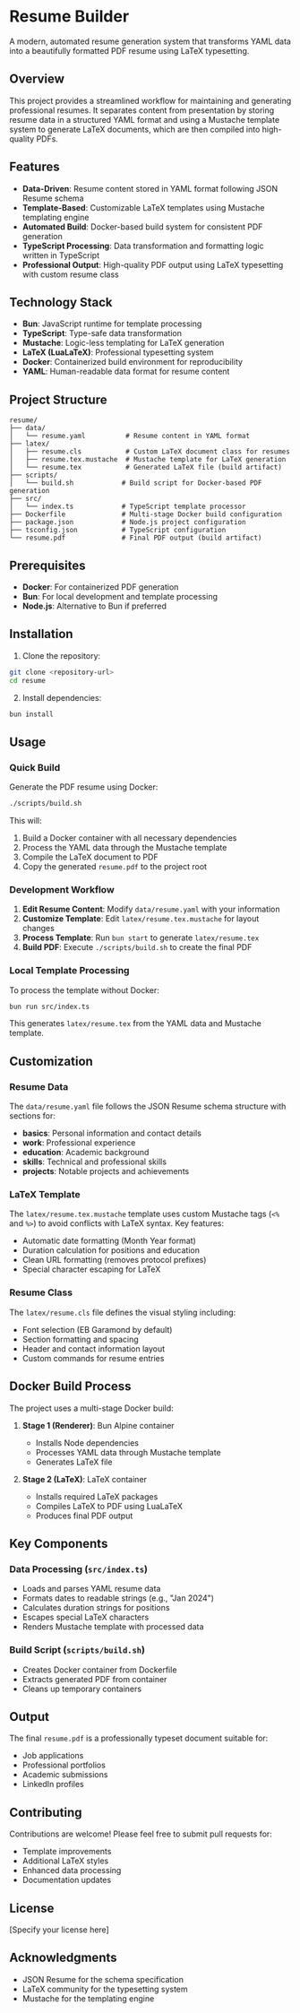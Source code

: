 # Resume Builder

A modern, automated resume generation system that transforms YAML data into a beautifully formatted PDF resume using LaTeX typesetting.

## Overview

This project provides a streamlined workflow for maintaining and generating professional resumes. It separates content from presentation by storing resume data in a structured YAML format and using a Mustache template system to generate LaTeX documents, which are then compiled into high-quality PDFs.

## Features

- **Data-Driven**: Resume content stored in YAML format following JSON Resume schema
- **Template-Based**: Customizable LaTeX templates using Mustache templating engine
- **Automated Build**: Docker-based build system for consistent PDF generation
- **TypeScript Processing**: Data transformation and formatting logic written in TypeScript
- **Professional Output**: High-quality PDF output using LaTeX typesetting with custom resume class

## Technology Stack

- **Bun**: JavaScript runtime for template processing
- **TypeScript**: Type-safe data transformation
- **Mustache**: Logic-less templating for LaTeX generation
- **LaTeX (LuaLaTeX)**: Professional typesetting system
- **Docker**: Containerized build environment for reproducibility
- **YAML**: Human-readable data format for resume content

## Project Structure

```
resume/
├── data/
│   └── resume.yaml          # Resume content in YAML format
├── latex/
│   ├── resume.cls           # Custom LaTeX document class for resumes
│   ├── resume.tex.mustache  # Mustache template for LaTeX generation
│   └── resume.tex           # Generated LaTeX file (build artifact)
├── scripts/
│   └── build.sh            # Build script for Docker-based PDF generation
├── src/
│   └── index.ts            # TypeScript template processor
├── Dockerfile              # Multi-stage Docker build configuration
├── package.json            # Node.js project configuration
├── tsconfig.json           # TypeScript configuration
└── resume.pdf              # Final PDF output (build artifact)
```

## Prerequisites

- **Docker**: For containerized PDF generation
- **Bun**: For local development and template processing
- **Node.js**: Alternative to Bun if preferred

## Installation

1. Clone the repository:
```bash
git clone <repository-url>
cd resume
```

2. Install dependencies:
```bash
bun install
```

## Usage

### Quick Build

Generate the PDF resume using Docker:
```bash
./scripts/build.sh
```

This will:
1. Build a Docker container with all necessary dependencies
2. Process the YAML data through the Mustache template
3. Compile the LaTeX document to PDF
4. Copy the generated `resume.pdf` to the project root

### Development Workflow

1. **Edit Resume Content**: Modify `data/resume.yaml` with your information
2. **Customize Template**: Edit `latex/resume.tex.mustache` for layout changes
3. **Process Template**: Run `bun start` to generate `latex/resume.tex`
4. **Build PDF**: Execute `./scripts/build.sh` to create the final PDF

### Local Template Processing

To process the template without Docker:
```bash
bun run src/index.ts
```

This generates `latex/resume.tex` from the YAML data and Mustache template.

## Customization

### Resume Data

The `data/resume.yaml` file follows the JSON Resume schema structure with sections for:
- **basics**: Personal information and contact details
- **work**: Professional experience
- **education**: Academic background
- **skills**: Technical and professional skills
- **projects**: Notable projects and achievements

### LaTeX Template

The `latex/resume.tex.mustache` template uses custom Mustache tags (`<%` and `%>`) to avoid conflicts with LaTeX syntax. Key features:
- Automatic date formatting (Month Year format)
- Duration calculation for positions and education
- Clean URL formatting (removes protocol prefixes)
- Special character escaping for LaTeX

### Resume Class

The `latex/resume.cls` file defines the visual styling including:
- Font selection (EB Garamond by default)
- Section formatting and spacing
- Header and contact information layout
- Custom commands for resume entries

## Docker Build Process

The project uses a multi-stage Docker build:

1. **Stage 1 (Renderer)**: Bun Alpine container
   - Installs Node dependencies
   - Processes YAML data through Mustache template
   - Generates LaTeX file

2. **Stage 2 (LaTeX)**: LaTeX container
   - Installs required LaTeX packages
   - Compiles LaTeX to PDF using LuaLaTeX
   - Produces final PDF output

## Key Components

### Data Processing (`src/index.ts`)

- Loads and parses YAML resume data
- Formats dates to readable strings (e.g., "Jan 2024")
- Calculates duration strings for positions
- Escapes special LaTeX characters
- Renders Mustache template with processed data

### Build Script (`scripts/build.sh`)

- Creates Docker container from Dockerfile
- Extracts generated PDF from container
- Cleans up temporary containers

## Output

The final `resume.pdf` is a professionally typeset document suitable for:
- Job applications
- Professional portfolios
- Academic submissions
- LinkedIn profiles

## Contributing

Contributions are welcome! Please feel free to submit pull requests for:
- Template improvements
- Additional LaTeX styles
- Enhanced data processing
- Documentation updates

## License

[Specify your license here]

## Acknowledgments

- JSON Resume for the schema specification
- LaTeX community for the typesetting system
- Mustache for the templating engine